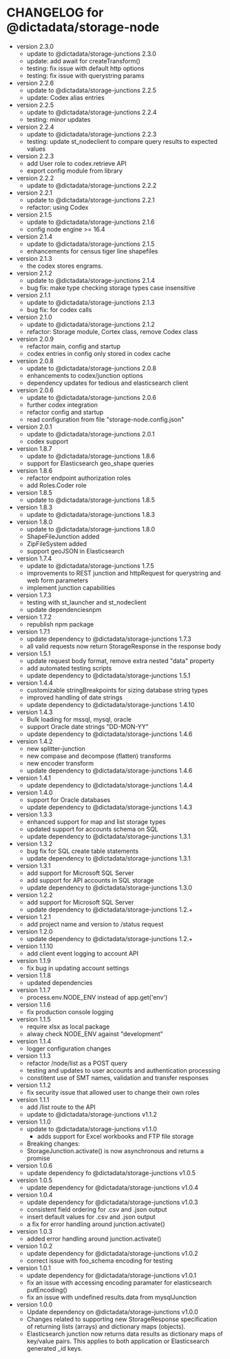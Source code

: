 # CHANGELOG for @dictadata/storage-node

- version 2.3.0
  - update to @dictadata/storage-junctions 2.3.0
  - update: add await for createTransform()
  - testing: fix issue with default http options
  - testing: fix issue with querystring params
- version 2.2.6
  - update to @dictadata/storage-junctions 2.2.5
  - update: Codex alias entries
- version 2.2.5
  - update to @dictadata/storage-junctions 2.2.4
  - testing: minor updates
- version 2.2.4
  - update to @dictadata/storage-junctions 2.2.3
  - testing: update st_nodeclient to compare query results to expected values
- version 2.2.3
  - add User role to codex.retrieve API
  - export config module from library
- version 2.2.2
  - update to @dictadata/storage-junctions 2.2.2
- version 2.2.1
  - update to @dictadata/storage-junctions 2.2.1
  - refactor: using Codex
- version 2.1.5
  - update to @dictadata/storage-junctions 2.1.6
  - config node engine >= 16.4
- version 2.1.4
  - update to @dictadata/storage-junctions 2.1.5
  - enhancements for census tiger line shapefiles
- version 2.1.3
  - the codex stores engrams.
- version 2.1.2
  - update to @dictadata/storage-junctions 2.1.4
  - bug fix: make type checking storage types case insensitive
- version 2.1.1
  - update to @dictadata/storage-junctions 2.1.3
  - bug fix: for codex calls
- version 2.1.0
  - update to @dictadata/storage-junctions 2.1.2
  - refactor: Storage module, Cortex class, remove Codex class
- version 2.0.9
  - refactor main, config and startup
  - codex entries in config only stored in codex cache
- version 2.0.8
  - update to @dictadata/storage-junctions 2.0.8
  - enhancements to codex/junction options
  - dependency updates for tedious and elasticsearch client
- version 2.0.6
  - update to @dictadata/storage-junctions 2.0.6
  - further codex integration
  - refactor config and startup
  - read configuration from file "storage-node.config.json"
- version 2.0.1
  - update to @dictadata/storage-junctions 2.0.1
  - codex support
- version 1.8.7
  - update to @dictadata/storage-junctions 1.8.6
  - support for Elasticsearch geo_shape queries
- version 1.8.6
  - refactor endpoint authorization roles
  - add Roles.Coder role
- version 1.8.5
  - update to @dictadata/storage-junctions 1.8.5
- version 1.8.3
  - update to @dictadata/storage-junctions 1.8.3
- version 1.8.0
  - update to @dictadata/storage-junctions 1.8.0
  - ShapeFileJunction added
  - ZipFileSystem added
  - support geoJSON in Elasticsearch
- version 1.7.4
  - update to @dictadata/storage-junctions 1.7.5
  - improvements to REST junction and httpRequest for querystring and web form parameters
  - implement junction capabilities
- version 1.7.3
  - testing with st_launcher and st_nodeclient
  - update dependenciesnpm
- version 1.7.2
  - republish npm package
- version 1.7.1
  - update dependency to @dictadata/storage-junctions 1.7.3
  - all valid requests now return StorageResponse in the response body
- version 1.5.1
  - update request body format, remove extra nested "data" property
  - add automated testing scripts
  - update dependency to @dictadata/storage-junctions 1.5.1
- version 1.4.4
  - customizable stringBreakpoints for sizing database string types
  - improved handling of date strings
  - update dependency to @dictadata/storage-junctions 1.4.10
- version 1.4.3
  - Bulk loading for mssql, mysql, oracle
  - support Oracle date strings "DD-MON-YY"
  - update dependency to @dictadata/storage-junctions 1.4.6
- version 1.4.2
  - new splitter-junction
  - new compase and decompose (flatten) transforms
  - new encoder transform
  - update dependency to @dictadata/storage-junctions 1.4.6
- version 1.4.1
  - update dependency to @dictadata/storage-junctions 1.4.4
- version 1.4.0
  - support for Oracle databases
  - update dependency to @dictadata/storage-junctions 1.4.3
- version 1.3.3
  - enhanced support for map and list storage types
  - updated support for accounts schema on SQL
  - update dependency to @dictadata/storage-junctions 1.3.1
- version 1.3.2
  - bug fix for SQL create table statements
  - update dependency to @dictadata/storage-junctions 1.3.1
- version 1.3.1
  - add support for Microsoft SQL Server
  - add support for API accounts in SQL storage
  - update dependency to @dictadata/storage-junctions 1.3.0
- version 1.2.2
  - add support for Microsoft SQL Server
  - update dependency to @dictadata/storage-junctions 1.2.+
- version 1.2.1
  - add project name and version to /status request
- version 1.2.0
  - update dependency to @dictadata/storage-junctions 1.2.+
- version 1.1.10
  - add client event logging to account API
- version 1.1.9
  - fix bug in updating account settings
- version 1.1.8
  - updated dependencies
- version 1.1.7
  - process.env.NODE_ENV instead of app.get('env')
- version 1.1.6
  - fix production console logging
- version 1.1.5
  - require xlsx as local package
  - alway check NODE_ENV against "development"
- version 1.1.4
  - logger configuration changes
- version 1.1.3
  - refactor /node/list as a POST query
  - testing and updates to user accounts and authentication processing
  - constitent use of SMT names, validation and transfer responses
- version 1.1.2
  - fix security issue that allowed user to change their own roles
- version 1.1.1
  - add /list route to the API
  - update to @dictadata/storage-junctions v1.1.2
- version 1.1.0
  - update to @dictadata/storage-junctions v1.1.0
    - adds support for Excel workbooks and FTP file storage
  - Breaking changes:
  - StorageJunction.activate() is now asynchronous and returns a promise
- version 1.0.6
  - update dependency fo @dictadata/storage-junctions v1.0.5
- version 1.0.5
  - update dependency for @dictadata/storage-junctions v1.0.4
- version 1.0.4
  - update dependency for @dictadata/storage-junctions v1.0.3
  - consistent field ordering for .csv and .json output
  - insert default values for .csv and .json output
  - a fix for error handling around junction.activate()
- version 1.0.3
  - added error handling around junction.activate()
- version 1.0.2
  - update dependency for @dictadata/storage-junctions v1.0.2
  - correct issue with foo_schema encoding for testing
- version 1.0.1
  - update dependency for @dictadata/storage-junctions v1.0.1
  - fix an issue with accessing encoding paramater for elasticsearch putEncoding()
  - fix an issue with undefined results.data from mysqlJunction
- version 1.0.0
  - Update dependency on @dictadata/storage-junctions v1.0.0
  - Changes related to supporting new StorageResponse specification of returning lists (arrays) and dictionary maps (objects).
  - Elasticsearch junction now returns data results as dictionary maps of key/value pairs. This applies to both application or Elasticsearch generated _id keys.
